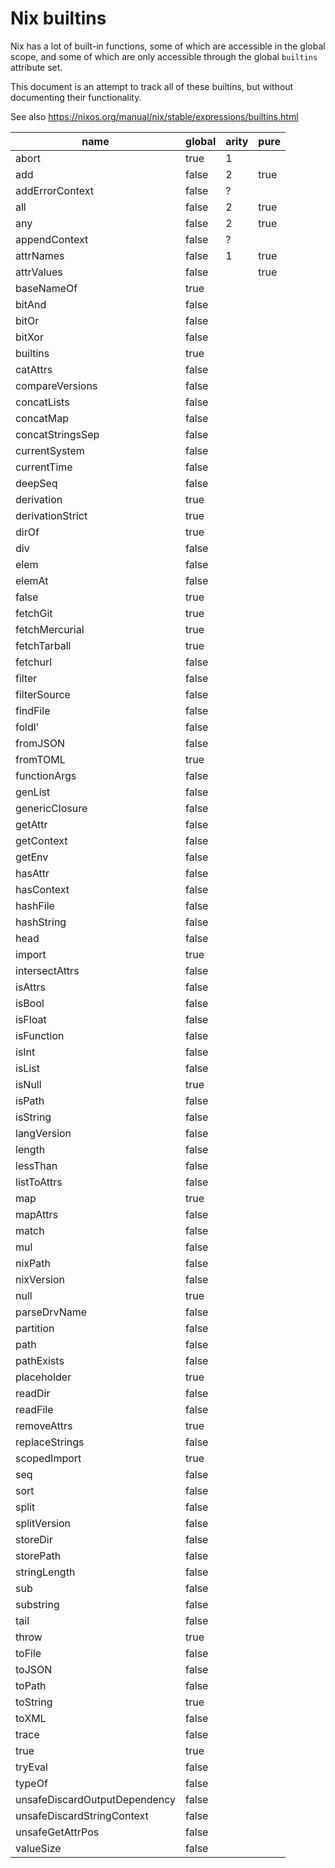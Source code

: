 Nix builtins
============

Nix has a lot of built-in functions, some of which are accessible in
the global scope, and some of which are only accessible through the
global `builtins` attribute set.

This document is an attempt to track all of these builtins, but
without documenting their functionality.

See also https://nixos.org/manual/nix/stable/expressions/builtins.html

| name                          | global | arity | pure |
|-------------------------------|--------|-------|------|
| abort                         | true   | 1     |      |
| add                           | false  | 2     | true |
| addErrorContext               | false  | ?     |      |
| all                           | false  | 2     | true |
| any                           | false  | 2     | true |
| appendContext                 | false  | ?     |      |
| attrNames                     | false  | 1     | true |
| attrValues                    | false  |       | true |
| baseNameOf                    | true   |       |      |
| bitAnd                        | false  |       |      |
| bitOr                         | false  |       |      |
| bitXor                        | false  |       |      |
| builtins                      | true   |       |      |
| catAttrs                      | false  |       |      |
| compareVersions               | false  |       |      |
| concatLists                   | false  |       |      |
| concatMap                     | false  |       |      |
| concatStringsSep              | false  |       |      |
| currentSystem                 | false  |       |      |
| currentTime                   | false  |       |      |
| deepSeq                       | false  |       |      |
| derivation                    | true   |       |      |
| derivationStrict              | true   |       |      |
| dirOf                         | true   |       |      |
| div                           | false  |       |      |
| elem                          | false  |       |      |
| elemAt                        | false  |       |      |
| false                         | true   |       |      |
| fetchGit                      | true   |       |      |
| fetchMercurial                | true   |       |      |
| fetchTarball                  | true   |       |      |
| fetchurl                      | false  |       |      |
| filter                        | false  |       |      |
| filterSource                  | false  |       |      |
| findFile                      | false  |       |      |
| foldl'                        | false  |       |      |
| fromJSON                      | false  |       |      |
| fromTOML                      | true   |       |      |
| functionArgs                  | false  |       |      |
| genList                       | false  |       |      |
| genericClosure                | false  |       |      |
| getAttr                       | false  |       |      |
| getContext                    | false  |       |      |
| getEnv                        | false  |       |      |
| hasAttr                       | false  |       |      |
| hasContext                    | false  |       |      |
| hashFile                      | false  |       |      |
| hashString                    | false  |       |      |
| head                          | false  |       |      |
| import                        | true   |       |      |
| intersectAttrs                | false  |       |      |
| isAttrs                       | false  |       |      |
| isBool                        | false  |       |      |
| isFloat                       | false  |       |      |
| isFunction                    | false  |       |      |
| isInt                         | false  |       |      |
| isList                        | false  |       |      |
| isNull                        | true   |       |      |
| isPath                        | false  |       |      |
| isString                      | false  |       |      |
| langVersion                   | false  |       |      |
| length                        | false  |       |      |
| lessThan                      | false  |       |      |
| listToAttrs                   | false  |       |      |
| map                           | true   |       |      |
| mapAttrs                      | false  |       |      |
| match                         | false  |       |      |
| mul                           | false  |       |      |
| nixPath                       | false  |       |      |
| nixVersion                    | false  |       |      |
| null                          | true   |       |      |
| parseDrvName                  | false  |       |      |
| partition                     | false  |       |      |
| path                          | false  |       |      |
| pathExists                    | false  |       |      |
| placeholder                   | true   |       |      |
| readDir                       | false  |       |      |
| readFile                      | false  |       |      |
| removeAttrs                   | true   |       |      |
| replaceStrings                | false  |       |      |
| scopedImport                  | true   |       |      |
| seq                           | false  |       |      |
| sort                          | false  |       |      |
| split                         | false  |       |      |
| splitVersion                  | false  |       |      |
| storeDir                      | false  |       |      |
| storePath                     | false  |       |      |
| stringLength                  | false  |       |      |
| sub                           | false  |       |      |
| substring                     | false  |       |      |
| tail                          | false  |       |      |
| throw                         | true   |       |      |
| toFile                        | false  |       |      |
| toJSON                        | false  |       |      |
| toPath                        | false  |       |      |
| toString                      | true   |       |      |
| toXML                         | false  |       |      |
| trace                         | false  |       |      |
| true                          | true   |       |      |
| tryEval                       | false  |       |      |
| typeOf                        | false  |       |      |
| unsafeDiscardOutputDependency | false  |       |      |
| unsafeDiscardStringContext    | false  |       |      |
| unsafeGetAttrPos              | false  |       |      |
| valueSize                     | false  |       |      |

